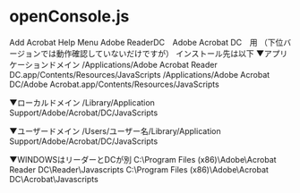 # openConsole.js
Add Acrobat Help Menu
Adobe ReaderDC　Adobe Acrobat DC　用
（下位バージョンでは動作確認していないだけですが）
インストール先は以下
▼アプリケーションドメイン
/Applications/Adobe Acrobat Reader DC.app/Contents/Resources/JavaScripts
/Applications/Adobe Acrobat DC/Adobe Acrobat.app/Contents/Resources/JavaScripts

▼ローカルドメイン
/Library/Application Support/Adobe/Acrobat/DC/JavaScripts

▼ユーザードメイン
/Users/ユーザー名/Library/Application Support/Adobe/Acrobat/DC/JavaScripts

▼WINDOWSはリーダーとDCが別
C:\Program Files (x86)\Adobe\Acrobat Reader DC\Reader\Javascripts
C:\Program Files (x86)\Adobe\Acrobat DC\Acrobat\Javascripts
 
